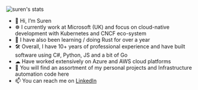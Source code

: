 ![suren's stats](https://github-readme-stats.vercel.app/api?username=suren-m&show_icons=true&title_color=fff&icon_color=79ff97&text_color=9f9f9f&bg_color=151515)

- 👋 Hi, I’m Suren
- ☸  I currently work at Microsoft (UK) and focus on cloud-native development with Kubernetes and CNCF eco-system
- 🦀 I have also been learning / doing Rust for over a year 
- 🛠  Overall, I have 10+ years of professional experience and have built software using C#, Python, JS and a bit of Go
- ☁  Have worked extensively on Azure and AWS cloud platforms
- 👀 You will find an assortment of my personal projects and Infrastructure automation code here
- 📫 You can reach me on [LinkedIn](https://uk.linkedin.com/in/suren-mohandass)

<!--
**suren-m/suren-m** is a ✨ _special_ ✨ repository because its `README.md` (this file) appears on your GitHub profile.

Here are some ideas to get you started:

- 🔭 I’m currently working on ...
- 🌱 I’m currently learning ...
- 👯 I’m looking to collaborate on ...
- 🤔 I’m looking for help with ...
- 💬 Ask me about ...
- 📫 How to reach me: ...
- 😄 Pronouns: ...
- ⚡ Fun fact: ...
-->
